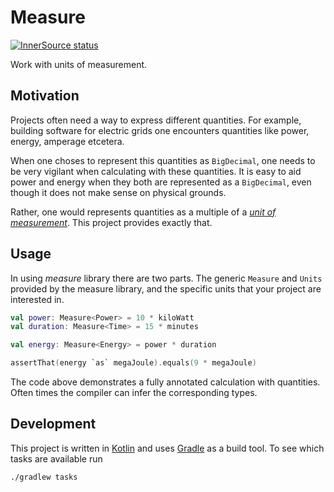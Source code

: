 # Measure
[![InnerSource status](https://innersource.cf.alliander.com/api/badge/@Alliander/measure)](https://innersource.cf.alliander.com)

Work with units of measurement.

## Motivation
Projects often need a way to express different quantities. For example, building software for electric grids one encounters quantities like power, energy, amperage etcetera.

When one choses to represent this quantities as `BigDecimal`, one needs to be very vigilant when calculating with these quantities. It is easy to aid power and energy when they both are represented as a `BigDecimal`, even though it does not make sense on physical grounds.

Rather, one would represents quantities as a multiple of a [*unit of measurement*][wikipedia:unit]. This project provides exactly that.

## Usage
In using *measure* library there are two parts. The generic `Measure` and `Units` provided by the measure library, and the specific units that your project are interested in.

```kotlin
val power: Measure<Power> = 10 * kiloWatt
val duration: Measure<Time> = 15 * minutes

val energy: Measure<Energy> = power * duration

assertThat(energy `as` megaJoule).equals(9 * megaJoule)
```

The code above demonstrates a fully annotated calculation with quantities. Often times the compiler can infer the corresponding types.

## Development
This project is written in [Kotlin][kotlin] and uses [Gradle][gradle] as a build tool. To see which tasks are available run

```
./gradlew tasks
```

[wikipedia:unit]: https://en.wikipedia.org/wiki/Unit_of_measurement
[github:create-from-template]: https://docs.github.com/en/github/creating-cloning-and-archiving-repositories/creating-a-repository-on-github/creating-a-repository-from-a-template
[kotlin]: https://kotlinlang.org/
[gradle]: https://gradle.org/
